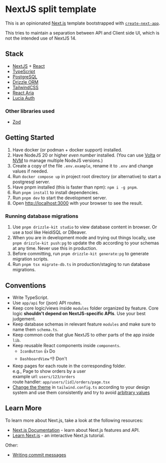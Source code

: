 # NextJS split template

This is an opinionated [Next.js](https://nextjs.org/) template bootstrapped with
[`create-next-app`](https://github.com/vercel/next.js/tree/canary/packages/create-next-app).

This tries to maintain a separation between API and Client side UI, which is not
the intended use of NextJS 14.

## Stack

- [NextJS](https://nextjs.org/) + [React](https://react.dev/)
- [TypeScript](https://www.typescriptlang.org/)
- [PostgreSQL](https://www.postgresql.org/)
- [Drizzle ORM](https://orm.drizzle.team/)
- [TailwindCSS](https://tailwindcss.com/)
- [React Aria](https://react-spectrum.adobe.com/react-aria/)
- [Lucia Auth](https://lucia-auth.com/)

### Other libraries used

- [Zod](https://zod.dev/)

## Getting Started

1. Have docker (or podman + docker support) installed.
2. Have NodeJS 20 or higher _even number_ installed. (You can use
   [Volta](https://volta.sh/) or [NVM](https://github.com/nvm-sh/nvm) to manage
   multiple NodeJS versions.)
3. Create a copy of the file `.env.example`, rename it to `.env` and change
   values if needed.
4. Run `docker compose up` in project root directory (or alternative) to start a
   postgresql server.
5. Have pnpm installed (this is faster than npm): `npm i -g pnpm`.
6. Run `pnpm install` to install dependencies.
7. Run `pnpm dev` to start the development server.
8. Open [http://localhost:3000](http://localhost:3000) with your browser to see
   the result.

### Running database migrations

1. Use `pnpm drizzle-kit studio` to view database content in browser. Or use
   a tool like HeidiSQL or DBeaver.
2. When you are in development mode and trying out things locally, use
   `pnpm drizzle-kit push:pg` to update the db according to your schemas at any
   time. Never use this in production.
3. Before committing, run `pnpm drizzle-kit generate:pg` to generate migration
   scripts.
4. Run `pnpm tsx migrate-db.ts` in production/staging to run database
   migrations.

## Conventions

- Write TypeScript.
- Use `app/api` for (json) API routes.
- Keep core logic/views inside `modules` folder organized by feature. Core logic
  **shouldn't depend on NextJS-specific APIs**. Use your best judgement.
- Keep database schemas in relevant feature `modules` and make sure to name them
  `schema.ts`.
- Keep common code that glue NextJS to other parts of the app inside `lib`.
- Keep reusable React components inside `components`.  
  - `IconButton` 👍 Do
  - `DashboardView` 👎 Don't
- Keep pages for each route in the corresponding folder.  
  e.g., Page to show orders by a user  
  example url: `users/123/orders`  
  route handler: `app/users/[id]/orders/page.tsx`
- [Change the theme](https://tailwindcss.com/docs/adding-custom-styles#customizing-your-theme)
  in `tailwind.config.ts` according to your design system and use them
  consistently and try to avoid
  [arbitrary values](https://tailwindcss.com/docs/adding-custom-styles#using-arbitrary-values)

## Learn More

To learn more about Next.js, take a look at the following resources:

- [Next.js Documentation](https://nextjs.org/docs) - learn about Next.js features and API.
- [Learn Next.js](https://nextjs.org/learn) - an interactive Next.js tutorial.

Other:

- [Writing commit messages](https://cbea.ms/git-commit/)
